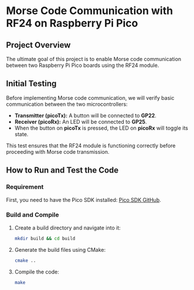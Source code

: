 # Morse Code Communication with RF24 on Raspberry Pi Pico

## Project Overview
The ultimate goal of this project is to enable Morse code communication between two Raspberry Pi Pico boards using the RF24 module.

## Initial Testing
Before implementing Morse code communication, we will verify basic communication between the two microcontrollers:
- **Transmitter (picoTx):** A button will be connected to **GP22**.
- **Receiver (picoRx):** An LED will be connected to **GP25**.
- When the button on **picoTx** is pressed, the LED on **picoRx** will toggle its state.

This test ensures that the RF24 module is functioning correctly before proceeding with Morse code transmission.

## How to Run and Test the Code
### Requirement
First, you need to have the Pico SDK installed: [Pico SDK GitHub](https://github.com/raspberrypi/pico-sdk).

### Build and Compile
1. Create a build directory and navigate into it:
   ```bash
   mkdir build && cd build
   ```
2. Generate the build files using CMake:
   ```bash
   cmake ..
   ```
3. Compile the code:
   ```bash
   make
   ```


